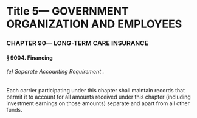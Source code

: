 
# Title 5— GOVERNMENT ORGANIZATION AND EMPLOYEES
### CHAPTER 90— LONG-TERM CARE INSURANCE
#### § 9004. Financing
###### (e) Separate Accounting Requirement .

Each carrier participating under this chapter shall maintain records that permit it to account for all amounts received under this chapter (including investment earnings on those amounts) separate and apart from all other funds.
